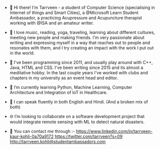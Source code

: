 - 👋 Hi there! I'm Tarrveen - a student of Computer Science (specialising in Internet of things and Smart Cities), a @Microsoft Learn Student Ambassador, a practicing Acupressure and Acupuncture therapist working with @ISA and an amateur writer.

- 🌈 I love music, reading, yoga, traveling, learning about different cultures, meeting new people and making friends. I'm very passionate about writing and expressing myself in a way that reaches out to people and resonates with them, and I try creating an impact with the work I put out in the world.

- 💫 I've been programming since 2011, and usually play around with C++, Java, HTML and CSS. I've been writing since 2015 and its almost a meditative hobby. In the last couple years I've worked with clubs and chapters in my university as an event head and editor.

- 🌱 I’m currently learning Python, Machine Learning, Computer Architecture and Integration of IoT in Healthcare.

- 🍨 I can speak fluently in both English and Hindi. (And a broken mix of both)

- 🌐 I’m looking to collaborate on a software development project that would integrate remote sensing with ML to detect natural disasters.

- 📧 You can contact me through :-
https://www.linkedin.com/in/tarrveen-kaur-kohli-0a70a9172
https://twitter.com/tarrveen?s=09
http://tarrveen.kohli@studentambassadors.com

<!---
tarrveenk3/tarrveenk3 is a ✨ special ✨ repository because its `README.md` (this file) appears on your GitHub profile.
You can click the Preview link to take a look at your changes.
--->
